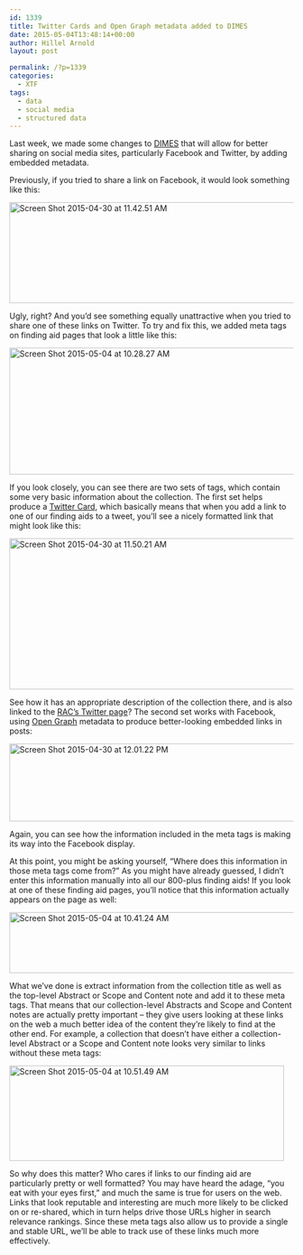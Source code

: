 ```yaml
---
id: 1339
title: Twitter Cards and Open Graph metadata added to DIMES
date: 2015-05-04T13:48:14+00:00
author: Hillel Arnold
layout: post

permalink: /?p=1339
categories:
  - XTF
tags:
  - data
  - social media
  - structured data
---
```

Last week, we made some changes to <a href="http://dimes.rockarch.org/xtf/search" target="_blank">DIMES</a> that will allow for better sharing on social media sites, particularly Facebook and Twitter, by adding embedded metadata.

<!--more-->Previously, if you tried to share a link on Facebook, it would look something like this:

[<img class="alignnone size-full wp-image-1340" src="http://rockarch.org/programs/digital/bitsandbytes/wp-content/uploads/2015/05/Screen-Shot-2015-04-30-at-11.42.51-AM.png" alt="Screen Shot 2015-04-30 at 11.42.51 AM" width="662" height="179" srcset="http://blog.rockarch.org/wp-content/uploads/2015/05/Screen-Shot-2015-04-30-at-11.42.51-AM.png 662w, http://blog.rockarch.org/wp-content/uploads/2015/05/Screen-Shot-2015-04-30-at-11.42.51-AM-300x81.png 300w, http://blog.rockarch.org/wp-content/uploads/2015/05/Screen-Shot-2015-04-30-at-11.42.51-AM-500x135.png 500w" sizes="(max-width: 662px) 100vw, 662px" />](http://rockarch.org/programs/digital/bitsandbytes/wp-content/uploads/2015/05/Screen-Shot-2015-04-30-at-11.42.51-AM.png)

Ugly, right? And you’d see something equally unattractive when you tried to share one of these links on Twitter. To try and fix this, we added meta tags on finding aid pages that look a little like this:

[<img class="alignnone size-full wp-image-1341" src="http://rockarch.org/programs/digital/bitsandbytes/wp-content/uploads/2015/05/Screen-Shot-2015-05-04-at-10.28.27-AM.png" alt="Screen Shot 2015-05-04 at 10.28.27 AM" width="677" height="225" srcset="http://blog.rockarch.org/wp-content/uploads/2015/05/Screen-Shot-2015-05-04-at-10.28.27-AM.png 677w, http://blog.rockarch.org/wp-content/uploads/2015/05/Screen-Shot-2015-05-04-at-10.28.27-AM-300x100.png 300w, http://blog.rockarch.org/wp-content/uploads/2015/05/Screen-Shot-2015-05-04-at-10.28.27-AM-500x166.png 500w" sizes="(max-width: 677px) 100vw, 677px" />](http://rockarch.org/programs/digital/bitsandbytes/wp-content/uploads/2015/05/Screen-Shot-2015-05-04-at-10.28.27-AM.png)

If you look closely, you can see there are two sets of tags, which contain some very basic information about the collection. The first set helps produce a <a href="https://dev.twitter.com/cards/overview" target="_blank">Twitter Card</a>, which basically means that when you add a link to one of our finding aids to a tweet, you’ll see a nicely formatted link that might look like this:

[<img class="alignnone size-full wp-image-1342" src="http://rockarch.org/programs/digital/bitsandbytes/wp-content/uploads/2015/05/Screen-Shot-2015-04-30-at-11.50.21-AM.png" alt="Screen Shot 2015-04-30 at 11.50.21 AM" width="594" height="268" srcset="http://blog.rockarch.org/wp-content/uploads/2015/05/Screen-Shot-2015-04-30-at-11.50.21-AM.png 594w, http://blog.rockarch.org/wp-content/uploads/2015/05/Screen-Shot-2015-04-30-at-11.50.21-AM-300x135.png 300w, http://blog.rockarch.org/wp-content/uploads/2015/05/Screen-Shot-2015-04-30-at-11.50.21-AM-500x226.png 500w" sizes="(max-width: 594px) 100vw, 594px" />](http://rockarch.org/programs/digital/bitsandbytes/wp-content/uploads/2015/05/Screen-Shot-2015-04-30-at-11.50.21-AM.png)

See how it has an appropriate description of the collection there, and is also linked to the <a href="https://twitter.com/rockarch_org" target="_blank">RAC’s Twitter page</a>? The second set works with Facebook, using <a href="https://developers.facebook.com/docs/sharing/opengraph" target="_blank">Open Graph</a> metadata to produce better-looking embedded links in posts:

[<img class="alignnone size-large wp-image-1344" src="http://rockarch.org/programs/digital/bitsandbytes/wp-content/uploads/2015/05/Screen-Shot-2015-04-30-at-12.01.22-PM.png" alt="Screen Shot 2015-04-30 at 12.01.22 PM" width="556" height="138" srcset="http://blog.rockarch.org/wp-content/uploads/2015/05/Screen-Shot-2015-04-30-at-12.01.22-PM.png 556w, http://blog.rockarch.org/wp-content/uploads/2015/05/Screen-Shot-2015-04-30-at-12.01.22-PM-300x74.png 300w, http://blog.rockarch.org/wp-content/uploads/2015/05/Screen-Shot-2015-04-30-at-12.01.22-PM-500x124.png 500w" sizes="(max-width: 556px) 100vw, 556px" />](http://rockarch.org/programs/digital/bitsandbytes/wp-content/uploads/2015/05/Screen-Shot-2015-04-30-at-12.01.22-PM.png)

Again, you can see how the information included in the meta tags is making its way into the Facebook display.

At this point, you might be asking yourself, “Where does this information in those meta tags come from?” As you might have already guessed, I didn’t enter this information manually into all our 800-plus finding aids! If you look at one of these finding aid pages, you’ll notice that this information actually appears on the page as well:

[<img class="alignnone size-full wp-image-1345" src="http://rockarch.org/programs/digital/bitsandbytes/wp-content/uploads/2015/05/Screen-Shot-2015-05-04-at-10.41.24-AM.png" alt="Screen Shot 2015-05-04 at 10.41.24 AM" width="647" height="108" srcset="http://blog.rockarch.org/wp-content/uploads/2015/05/Screen-Shot-2015-05-04-at-10.41.24-AM.png 647w, http://blog.rockarch.org/wp-content/uploads/2015/05/Screen-Shot-2015-05-04-at-10.41.24-AM-300x50.png 300w, http://blog.rockarch.org/wp-content/uploads/2015/05/Screen-Shot-2015-05-04-at-10.41.24-AM-500x83.png 500w" sizes="(max-width: 647px) 100vw, 647px" />](http://rockarch.org/programs/digital/bitsandbytes/wp-content/uploads/2015/05/Screen-Shot-2015-05-04-at-10.41.24-AM.png)

What we’ve done is extract information from the collection title as well as the top-level Abstract or Scope and Content note and add it to these meta tags. That means that our collection-level Abstracts and Scope and Content notes are actually pretty important – they give users looking at these links on the web a much better idea of the content they’re likely to find at the other end. For example, a collection that doesn’t have either a collection-level Abstract or a Scope and Content note looks very similar to links without these meta tags:

[<img class="alignnone size-full wp-image-1346" src="http://rockarch.org/programs/digital/bitsandbytes/wp-content/uploads/2015/05/Screen-Shot-2015-05-04-at-10.51.49-AM.png" alt="Screen Shot 2015-05-04 at 10.51.49 AM" width="487" height="169" srcset="http://blog.rockarch.org/wp-content/uploads/2015/05/Screen-Shot-2015-05-04-at-10.51.49-AM.png 487w, http://blog.rockarch.org/wp-content/uploads/2015/05/Screen-Shot-2015-05-04-at-10.51.49-AM-300x104.png 300w" sizes="(max-width: 487px) 100vw, 487px" />](http://rockarch.org/programs/digital/bitsandbytes/wp-content/uploads/2015/05/Screen-Shot-2015-05-04-at-10.51.49-AM.png)

So why does this matter? Who cares if links to our finding aid are particularly pretty or well formatted? You may have heard the adage, “you eat with your eyes first,” and much the same is true for users on the web. Links that look reputable and interesting are much more likely to be clicked on or re-shared, which in turn helps drive those URLs higher in search relevance rankings. Since these meta tags also allow us to provide a single and stable URL, we’ll be able to track use of these links much more effectively.